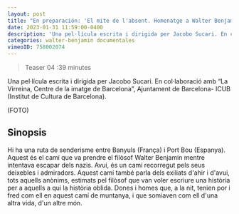```yaml
---
layout: post
title: "En preparación: 'El mite de l'absent. Homenatge a Walter Benjamin'"
date: 2023-01-31 11:59:00-0400
description: 'Una pel·lícula escrita i dirigida per Jacobo Sucari. En col·laboració amb “La Virreina, Centre de la imatge de Barcelona”, Ajuntament de Barcelona- ICUB (Institut de Cultura de Barcelona).'
categories: walter-benjamin documentales 
vimeoID: 758002074
---
```


>Teaser 04 :39 minutes

Una pel·lícula escrita i dirigida per Jacobo Sucari.
En col·laboració amb “La Virreina, Centre de la imatge de Barcelona”, Ajuntament de Barcelona- ICUB (Institut de Cultura de Barcelona).

(FOTO)


## Sinopsis

Hi ha una ruta de senderisme entre Banyuls (França) i Port Bou (Espanya). Aquest és el camí que va prendre el filòsof Walter Benjamin mentre intentava escapar dels nazis. Avui, és un camí recorregut pels seus deixebles i admiradors. Aquest camí també parla dels exiliats d'ahir i d'avui, tots aquells anònims, estimats pel filòsof que van voler escriure una història per a aquells a qui la història oblida. Dones i homes que, a la nit, tenien por i fred com ell en aquest camí de muntanya, i que somiaven com ell d'una altra vida, d'un altre món.


